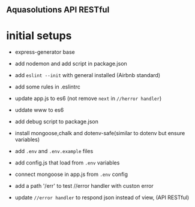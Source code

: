 ## Aquasolutions API RESTful
# initial setups
- express-generator base
- add nodemon and add script in package.json
- add `eslint --init` with general installed (Airbnb standard)
- add some rules in .eslintrc
- update app.js to es6 (not remove `next` in `//herror handler`)
- uddate www to es6
- add debug script to package.json

- install mongoose,chalk and dotenv-safe(similar to dotenv but ensure variables)
- add `.env` and `.env.example` files
- add config.js that load from `.env` variables
- connect mongoose in app.js from `.env` config

- add a path '/err' to test //error handler with custon error
- update `//error handler` to respond json instead of view, (API RESTful)
